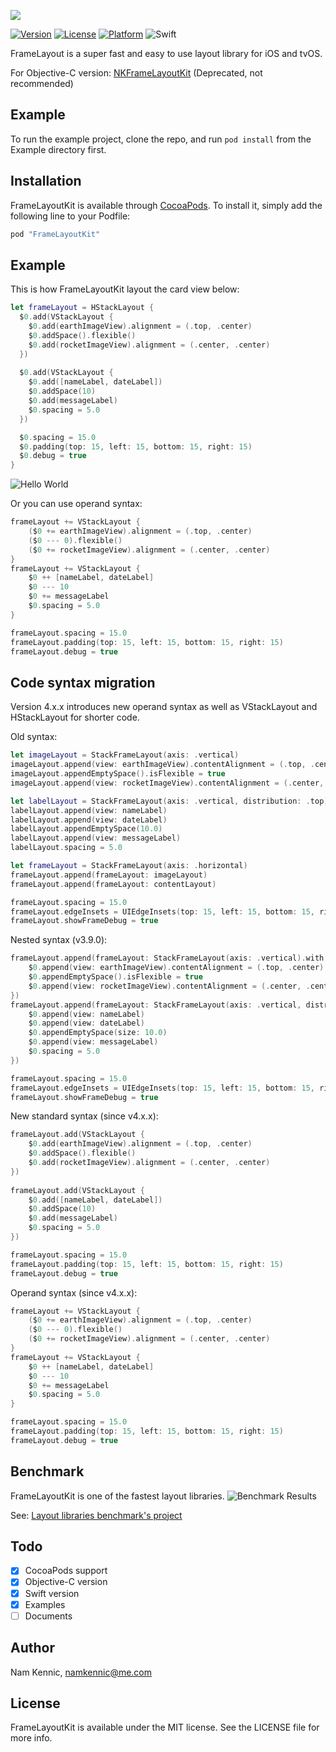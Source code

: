![](https://github.com/kennic/FrameLayoutKit/blob/master/banner.jpg)

[![Version](https://img.shields.io/cocoapods/v/FrameLayoutKit.svg?style=flat)](http://cocoapods.org/pods/FrameLayoutKit)
[![License](https://img.shields.io/cocoapods/l/FrameLayoutKit.svg?style=flat)](http://cocoapods.org/pods/FrameLayoutKit)
[![Platform](https://img.shields.io/cocoapods/p/FrameLayoutKit.svg?style=flat)](http://cocoapods.org/pods/FrameLayoutKit)
![Swift](https://img.shields.io/badge/%20in-swift%204.2-orange.svg)

FrameLayout is a super fast and easy to use layout library for iOS and tvOS.

For Objective-C version: [NKFrameLayoutKit](http://github.com/kennic/NKFrameLayoutKit) (Deprecated, not recommended)

## Example

To run the example project, clone the repo, and run `pod install` from the Example directory first.

## Installation

FrameLayoutKit is available through [CocoaPods](http://cocoapods.org). To install
it, simply add the following line to your Podfile:

```ruby
pod "FrameLayoutKit"
```

## Example
This is how FrameLayoutKit layout the card view below:

```swift
let frameLayout = HStackLayout {
  $0.add(VStackLayout {
    $0.add(earthImageView).alignment = (.top, .center)
    $0.addSpace().flexible()
    $0.add(rocketImageView).alignment = (.center, .center)
  })
		
  $0.add(VStackLayout {
    $0.add([nameLabel, dateLabel])
    $0.addSpace(10)
    $0.add(messageLabel)
    $0.spacing = 5.0
  })

  $0.spacing = 15.0
  $0.padding(top: 15, left: 15, bottom: 15, right: 15)
  $0.debug = true
}
```
![Hello World](/helloWorld.png "Hello World")

Or you can use operand syntax:

```swift
frameLayout += VStackLayout {
	($0 += earthImageView).alignment = (.top, .center)
	($0 --- 0).flexible()
	($0 += rocketImageView).alignment = (.center, .center)
}
frameLayout += VStackLayout {
	$0 ++ [nameLabel, dateLabel]
	$0 --- 10
	$0 += messageLabel
	$0.spacing = 5.0
}

frameLayout.spacing = 15.0
frameLayout.padding(top: 15, left: 15, bottom: 15, right: 15)
frameLayout.debug = true
```

## Code syntax migration

Version 4.x.x introduces new operand syntax as well as VStackLayout and HStackLayout for shorter code.

Old syntax:

```swift
let imageLayout = StackFrameLayout(axis: .vertical)
imageLayout.append(view: earthImageView).contentAlignment = (.top, .center)
imageLayout.appendEmptySpace().isFlexible = true
imageLayout.append(view: rocketImageView).contentAlignment = (.center, .center)

let labelLayout = StackFrameLayout(axis: .vertical, distribution: .top)
labelLayout.append(view: nameLabel)
labelLayout.append(view: dateLabel)
labelLayout.appendEmptySpace(10.0)
labelLayout.append(view: messageLabel)
labelLayout.spacing = 5.0

let frameLayout = StackFrameLayout(axis: .horizontal)
frameLayout.append(frameLayout: imageLayout)
frameLayout.append(frameLayout: contentLayout)

frameLayout.spacing = 15.0
frameLayout.edgeInsets = UIEdgeInsets(top: 15, left: 15, bottom: 15, right: 15)
frameLayout.showFrameDebug = true
```

Nested syntax (v3.9.0):

```swift
frameLayout.append(frameLayout: StackFrameLayout(axis: .vertical).with {
	$0.append(view: earthImageView).contentAlignment = (.top, .center)
	$0.appendEmptySpace().isFlexible = true
	$0.append(view: rocketImageView).contentAlignment = (.center, .center)
})
frameLayout.append(frameLayout: StackFrameLayout(axis: .vertical, distribution: .top).with {
	$0.append(view: nameLabel)
	$0.append(view: dateLabel)
	$0.appendEmptySpace(size: 10.0)
	$0.append(view: messageLabel)
	$0.spacing = 5.0
})

frameLayout.spacing = 15.0
frameLayout.edgeInsets = UIEdgeInsets(top: 15, left: 15, bottom: 15, right: 15)
frameLayout.showFrameDebug = true
```

New standard syntax (since v4.x.x):

```swift
frameLayout.add(VStackLayout {
	$0.add(earthImageView).alignment = (.top, .center)
	$0.addSpace().flexible()
	$0.add(rocketImageView).alignment = (.center, .center)
})
		
frameLayout.add(VStackLayout {
	$0.add([nameLabel, dateLabel])
	$0.addSpace(10)
	$0.add(messageLabel)
	$0.spacing = 5.0
})

frameLayout.spacing = 15.0
frameLayout.padding(top: 15, left: 15, bottom: 15, right: 15)
frameLayout.debug = true
```

Operand syntax (since v4.x.x):

```swift
frameLayout += VStackLayout {
	($0 += earthImageView).alignment = (.top, .center)
	($0 --- 0).flexible()
	($0 += rocketImageView).alignment = (.center, .center)
}
frameLayout += VStackLayout {
	$0 ++ [nameLabel, dateLabel]
	$0 --- 10
	$0 += messageLabel
	$0.spacing = 5.0
}

frameLayout.spacing = 15.0
frameLayout.padding(top: 15, left: 15, bottom: 15, right: 15)
frameLayout.debug = true
```


## Benchmark
FrameLayoutKit is one of the fastest layout libraries.
![Benchmark Results](/bechmark.png "Benchmark results")

See: [Layout libraries benchmark's project](https://github.com/layoutBox/LayoutFrameworkBenchmark)

## Todo

- [x] CocoaPods support
- [x] Objective-C version
- [x] Swift version
- [x] Examples
- [ ] Documents

## Author

Nam Kennic, namkennic@me.com

## License

FrameLayoutKit is available under the MIT license. See the LICENSE file for more info.
